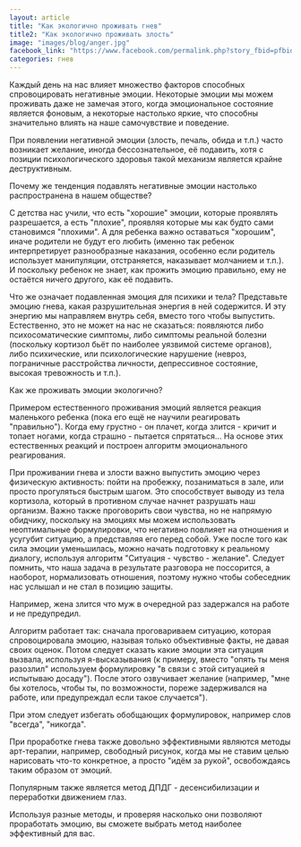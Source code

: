 ```yaml
---
layout: article
title: "Как экологично проживать гнев"
title2: "Как экологично проживать злость"
image: "images/blog/anger.jpg"
facebook_link: "https://www.facebook.com/permalink.php?story_fbid=pfbid02vzYwsCHgWex7nt8ifGpNNEmcBj9y7yy8sVqgkEezfZB38CUrjH6XdDeEiACrdtHul&id=100090928022478"
categories: гнев
---
```


Каждый день на нас влияет множество факторов способных спровоцировать негативные эмоции. Некоторые эмоции мы можем проживать даже не замечая этого, когда эмоциональное состояние является фоновым, а некоторые настолько яркие, что способны значительно влиять на наше самочувствие и поведение.

<!--more-->

При появлении негативной эмоции (злость, печаль, обида и т.п.) часто возникает желание, иногда бессознательное, её подавить, хотя с позиции психологического здоровья такой механизм является крайне деструктивным.

Почему же тенденция подавлять негативные эмоции настолько распространена в нашем обществе?

С детства нас учили, что есть "хорошие" эмоции, которые проявлять разрешается, а есть "плохие", проявляя которые мы как будто сами становимся "плохими". А для ребенка важно оставаться "хорошим", иначе родители не будут его любить (именно так ребенок интерпретирует разнообразные наказания, особенно если родитель использует манипуляции, отстраняется, наказывает молчанием и т.п.). И поскольку ребенок не знает, как прожить эмоцию правильно, ему не остаётся ничего другого, как её подавить.

Что же означает подавленная эмоция для психики и тела? Представьте эмоцию гнева, какая разрушительная энергия в ней содержится. И эту энергию мы направляем внутрь себя, вместо того чтобы выпустить. Естественно, это не может на нас не сказаться: появляются либо психосоматические симптомы, либо симптомы реальной болезни (поскольку кортизол бьёт по наиболее уязвимой системе органов), либо психические, или психологические нарушение (невроз, пограничные расстройства личности, депрессивное состояние, высокая тревожность и т.п.).

Как же проживать эмоции экологично?

Примером естественного проживания эмоций является реакция маленького ребенка (пока его ещё не научили реагировать "правильно"). Когда ему грустно - он плачет, когда злится - кричит и топает ногами, когда страшно - пытается спрятаться... На основе этих естественных реакций и построен алгоритм эмоционального реагирования.

При проживании гнева и злости важно выпустить эмоцию через физическую активность: пойти на пробежку, позаниматься в зале, или просто прогуляться быстрым шагом. Это способствует выводу из тела кортизола, который в противном случае начнет разрушать наш организм. Важно также проговорить свои чувства, но не напрямую обидчику, поскольку на эмоциях мы можем использовать неоптимальные формулировки, что негативно повлияет на отношения и усугубит ситуацию, а представляя его перед собой. Уже после того как сила эмоции уменьшилась, можно начать подготовку к реальному диалогу, используя алгоритм "Ситуация - чувство - желание". Следует помнить, что наша задача в результате разговора не поссорится, а наоборот, нормализовать отношения, поэтому нужно чтобы собеседник нас услышал и не стал в позицию защиты.

Например, жена злится что муж в очередной раз задержался на работе и не предупредил.

Алгоритм работает так: сначала проговариваем ситуацию, которая спровоцировала эмоцию, называя только объективные факты, не давая своих оценок. Потом следует сказать какие эмоции эта ситуация вызвала, используя я-высказывания (к примеру, вместо "опять ты меня разозлил" используем формулировку "в связи с этой ситуацией я испытываю досаду"). После этого озвучивает желание (например, "мне бы хотелось, чтобы ты, по возможности, пореже задерживался на работе, или предупреждал если такое случается").

При этом следует избегать обобщающих формулировок, например слов "всегда", "никогда".

При проработке гнева также довольно эффективными являются методы арт-терапии, например, свободный рисунок, когда мы не ставим целью нарисовать что-то конкретное, а просто "идём за рукой", освобождаясь таким образом от эмоций.

Популярным также является метод ДПДГ - десенсибилизации и переработки движением глаз.

Используя разные методы, и проверяя насколько они позволяют проработать эмоцию, вы сможете выбрать метод наиболее эффективный для вас.